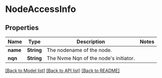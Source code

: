 # NodeAccessInfo

## Properties

Name | Type | Description | Notes
------------ | ------------- | ------------- | -------------
**name** | **String** | The nodename of the node. | 
**nqn** | **String** | The Nvme Nqn of the node\'s initiator. | 


[[Back to Model list]](../README.md#documentation-for-models) [[Back to API list]](../README.md#documentation-for-api-endpoints) [[Back to README]](../README.md)

